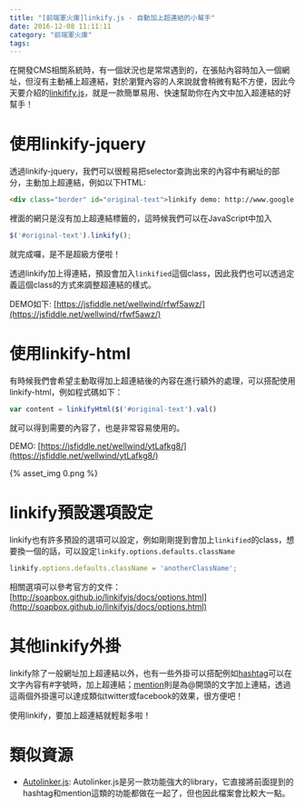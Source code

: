 ```yaml
---
title: "[前端軍火庫]linkify.js - 自動加上超連結的小幫手"
date: 2016-12-08 11:11:11
category: "前端軍火庫"
tags:
---
```

在開發CMS相關系統時，有一個狀況也是常常遇到的，在張貼內容時加入一個網址，但沒有主動補上超連結，對於瀏覽內容的人來說就會稍微有點不方便，因此今天要介紹的[linkifify.js](https://github.com/SoapBox/linkifyjs/)，就是一款簡單易用、快速幫助你在內文中加入超連結的好幫手！

<!-- more -->

# 使用linkify-jquery

透過linkify-jquery，我們可以很輕易把selector查詢出來的內容中有網址的部分，主動加上超連結，例如以下HTML:

```html
<div class="border" id="original-text">linkify demo: http://www.google.com</div>
```

裡面的網只是沒有加上超連結標籤的，這時候我們可以在JavaScript中加入

```javascript
$('#original-text').linkify();
```

就完成囉，是不是超級方便啦！

透過linkify加上得連結，預設會加入`linkified`這個class，因此我們也可以透過定義這個class的方式來調整超連結的樣式。

DEMO如下: [https://jsfiddle.net/wellwind/rfwf5awz/](https://jsfiddle.net/wellwind/rfwf5awz/)

# 使用linkify-html

有時候我們會希望主動取得加上超連結後的內容在進行額外的處理，可以搭配使用linkify-html，例如程式碼如下：

```javascript
var content = linkifyHtml($('#original-text').val()
```

就可以得到需要的內容了，也是非常容易使用的。

DEMO: [https://jsfiddle.net/wellwind/ytLafkg8/](https://jsfiddle.net/wellwind/ytLafkg8/)

{% asset_img 0.png %}

# linkify預設選項設定

linkify也有許多預設的選項可以設定，例如剛剛提到會加上`linkified`的class，想要換一個的話，可以設定`linkify.options.defaults.className`

```javascript
linkify.options.defaults.className = 'anotherClassName';
```

相關選項可以參考官方的文件：[http://soapbox.github.io/linkifyjs/docs/options.html](http://soapbox.github.io/linkifyjs/docs/options.html)

# 其他linkify外掛

linkify除了一般網址加上超連結以外，也有一些外掛可以搭配例如[hashtag](http://soapbox.github.io/linkifyjs/docs/plugin-hashtag.html)可以在文字內容有#字號時，加上超連結；[mention](http://soapbox.github.io/linkifyjs/docs/plugin-mention.html)則是為@開頭的文字加上連結，透過這兩個外掛還可以達成類似twitter或facebook的效果，很方便吧！

使用linkify，要加上超連結就輕鬆多啦！

# 類似資源

*   [Autolinker.js](https://github.com/gregjacobs/Autolinker.js/): Autolinker.js是另一款功能強大的library，它直接將前面提到的hashtag和mention這類的功能都做在一起了，但也因此檔案會比較大一點。